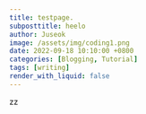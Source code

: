 ```yaml
---
title: testpage.
subposttitle: heelo
author: Juseok 
image: /assets/img/coding1.png
date: 2022-09-18 10:10:00 +0800
categories: [Blogging, Tutorial]
tags: [writing]
render_with_liquid: false
---
```

zz